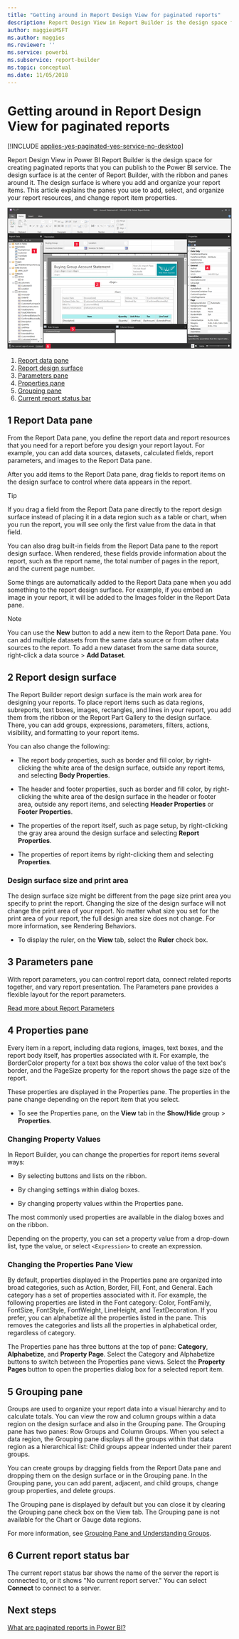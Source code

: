 ```yaml
---
title: "Getting around in Report Design View for paginated reports"
description: Report Design View in Report Builder is the design space for creating paginated reports that you can publish in the Power BI service.  
author: maggiesMSFT
ms.author: maggies
ms.reviewer: ''
ms.service: powerbi
ms.subservice: report-builder
ms.topic: conceptual
ms.date: 11/05/2018
---
```


# Getting around in Report Design View for paginated reports

[!INCLUDE [applies-yes-paginated-yes-service-no-desktop](../includes/applies-yes-paginated-yes-service-no-desktop.md)] 

Report Design View in Power BI Report Builder is the design space for creating paginated reports that you can publish to the Power BI service. The design surface is at the center of Report Builder, with the ribbon and panes around it. The design surface is where you add and organize your report items. This article explains the panes you use to add, select, and organize your report resources, and change report item properties.  

![Report Builder Report Design View](media/paginated-reports-report-design-view/power-bi-paginated-report-design-view.png)

1. [Report data pane](#1-report-data-pane) 
2. [Report design surface](#2-report-design-surface)  
3. [Parameters pane](#3-parameters-pane) 
4. [Properties pane](#4-properties-pane) 
5. [Grouping pane](#5-grouping-pane) 
6. [Current report status bar](#6-current-report-status-bar)  
  
## 1 Report Data pane  
 From the Report Data pane, you define the report data and report resources that you need for a report before you design your report layout. For example, you can add data sources, datasets, calculated fields, report parameters, and images to the Report Data pane.  
  
 After you add items to the Report Data pane, drag fields to report items on the design surface to control where data appears in the report.  
  
> [!TIP]  
>  If you drag a field from the Report Data pane directly to the report design surface instead of placing it in a data region such as a table or chart, when you run the report, you will see only the first value from the data in that field.  
  
 You can also drag built-in fields from the Report Data pane to the report design surface. When rendered, these fields provide information about the report, such as the report name, the total number of pages in the report, and the current page number.  
  
 Some things are automatically added to the Report Data pane when you add something to the report design surface. For example, if you embed an image in your report, it will be added to the Images folder in the Report Data pane.  
  
> [!NOTE]  
>  You can use the **New** button to add a new item to the Report Data pane. You can add multiple datasets from the same data source or from other data sources to the report. To add a new dataset from the same data source, right-click a data source > **Add Dataset**.  
  
## 2 Report design surface  
 The Report Builder report design surface is the main work area for designing your reports. To place report items such as data regions, subreports, text boxes, images, rectangles, and lines in your report, you add them from the ribbon or the Report Part Gallery to the design surface. There, you can add groups, expressions, parameters, filters, actions, visibility, and formatting to your report items.  
  
 You can also change the following:  
  
-   The report body properties, such as border and fill color, by right-clicking the white area of the design surface, outside any report items, and selecting **Body Properties**.  
  
-   The header and footer properties, such as border and fill color, by right-clicking the white area of the design surface in the header or footer area, outside any report items, and selecting **Header Properties** or **Footer Properties**.  
  
-   The properties of the report itself, such as page setup, by right-clicking the gray area around the design surface and selecting **Report Properties**.  
  
-   The properties of report items by right-clicking them and selecting **Properties**.  
  
### Design surface size and print area  
The design surface size might be different from the page size print area you specify to print the report. Changing the size of the design surface will not change the print area of your report. No matter what size you set for the print area of your report, the full design area size does not change. For more information, see Rendering Behaviors. 
  
- To display the ruler, on the **View** tab, select the **Ruler** check box.  
  
## 3 Parameters pane  
 With report parameters, you can control report data, connect related reports together, and vary report presentation. The  Parameters pane provides a flexible layout for the report parameters.  
  
[Read more about Report Parameters](paginated-reports-parameters.md)   
  
## 4 Properties pane
 Every item in a report, including data regions, images, text boxes, and the report body itself, has properties associated with it. For example, the BorderColor property for a text box shows the color value of the text box's border, and the PageSize property for the report shows the page size of the report.  
  
 These properties are displayed in the Properties pane. The properties in the pane change depending on the report item that you select.  
  
- To see the Properties pane, on the **View** tab in the **Show/Hide** group > **Properties**.  
  
### Changing Property Values  
 In Report Builder, you can change the properties for report items several ways:  
  
-   By selecting buttons and lists on the ribbon.  
  
-   By changing settings within dialog boxes.  
  
-   By changing property values within the Properties pane.  
  
 The most commonly used properties are available in the dialog boxes and on the ribbon.  
  
 Depending on the property, you can set a property value from a drop-down list, type the value, or select `<Expression>` to create an expression.  
  
### Changing the Properties Pane View  
 By default, properties displayed in the Properties pane are organized into broad categories, such as Action, Border, Fill, Font, and General. Each category has a set of properties associated with it. For example, the following properties are listed in the Font category: Color, FontFamily, FontSize, FontStyle, FontWeight, LineHeight, and TextDecoration. If you prefer, you can alphabetize all the properties listed in the pane. This removes the categories and lists all the properties in alphabetical order, regardless of category.  
  
 The Properties pane has three buttons at the top of pane: **Category**, **Alphabetize**, and **Property Page**. Select the Category and Alphabetize buttons to switch between the Properties pane views. Select the **Property Pages** button to open the properties dialog box for a selected report item.  
  
  
## 5 Grouping pane

 Groups are used to organize your report data into a visual hierarchy and to calculate totals. You can view the row and column groups within a data region on the design surface and also in the Grouping pane. The Grouping pane has two panes: Row Groups and Column Groups. When you select a data region, the Grouping pane displays all the groups within that data region as a hierarchical list: Child groups appear indented under their parent groups.  
  
 You can create groups by dragging fields from the Report Data pane and dropping them on the design surface or in the Grouping pane. In the Grouping pane, you can add parent, adjacent, and child groups, change group properties, and delete groups.  
  
 The Grouping pane is displayed by default but you can close it by clearing the Grouping pane check box on the View tab. The Grouping pane is not available for the Chart or Gauge data regions.  
  
 For more information, see [Grouping Pane and Understanding Groups](../create-reports/desktop-grouping-visuals.md).  
  
## 6 Current report status bar

The current report status bar shows the name of the server the report is connected to, or it shows "No current report server." You can select **Connect** to connect to a server.

## Next steps

[What are paginated reports in Power BI?](paginated-reports-report-builder-power-bi.md) 

  
  
